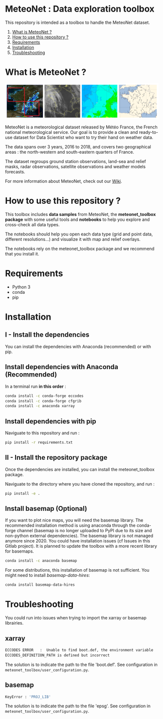 # MeteoNet : Data exploration toolbox

This repository is intended as a toolbox to handle the MeteoNet dataset. 

1. [What is MeteoNet ?](#meteonet)
2. [How to use this repository ?](#description)
3. [Requirements](#requirements)
4. [Installation](#installation)
5. [Troubleshooting](#troubleshooting)

# What is MeteoNet ?<a name="meteonet"></a>

![imageMeteoNet](MeteoNet.PNG "Example of MeteoNet data")

MeteoNet is a meteorological dataset released by Météo France, the French national meteorological service. Our goal is to provide a clean and ready-to-use dataset for Data Scientist who want to try their hand on weather data.

The data spans over 3 years, 2016 to 2018, and covers two geographical areas : the north-western and south-eastern quarters of France.

The dataset regroups ground station observations, land-sea and relief masks, radar observations, satellite observations and weather models forecasts.

For more information about MeteoNet, check out our [Wiki](http://gitlab.meteo.fr/deep_learning/data_exploration/wikis/Home).


# How to use this repository ?<a name="description"></a>

This toolbox includes **data samples** from MeteoNet, the **meteonet_toolbox package** with some useful tools and **notebooks** to help you explore and cross-check all data types.

The notebooks should help you open each data type (grid and point data, different resolutions...) and visualize it with map and relief overlays.

The notebooks rely on the meteonet_toolbox package and we recommend that you install it.


# Requirements <a name="requirements"></a>

* Python 3
* conda
* pip

# Installation <a name="installation"></a>

## I - Install the dependencies

You can install the dependencies with Anaconda (recommended) or with pip.

## Install dependencies with Anaconda (Recommended) 


In a terminal run **in this order** :

```sh
conda install -c conda-forge eccodes
conda install -c conda-forge cfgrib
conda install -c anaconda xarray
```

## Install dependencies with pip

Naviguate to this repository and run :
```sh
pip install -r requirements.txt 
```

## II - Install the repository package

Once the dependencies are installed, you can install the meteonet_toolbox package.

Naviguate to the directory where you have cloned the repository, and run :

```sh
pip install -e .
```

## Install basemap (Optional)

If you want to plot nice maps, you will need the basemap library. The recommended installation method is using anaconda through the conda-forge channel (basemap is no longer uploaded to PyPI due to its size and non-python external dependencies).
The basemap library is not managed anymore since 2020. You could have installation issues (cf Issues in this Gitlab project). It is planned to update the toolbox with a more recent library for basemaps.  

```sh
conda install -c anaconda basemap
```

For some distributions, this installation of basemap is not sufficient. 
You might need to install *basemap-data-hires*:

```sh
conda install basemap-data-hires
```


# Troubleshooting <a name="troubleshooting"></a>

You could run into issues when trying to import the xarray or basemap librairies. 

## xarray

```sh
ECCODES ERROR   :  Unable to find boot.def, the environment variable 
ECCODES_DEFINITION_PATH is defined but incorrect
```

The solution is to indicate the path to the file 'boot.def'. See configuration in ```meteonet_toolbox/user_configuration.py```.

## basemap

```sh
KeyError : 'PROJ_LIB'
```

The solution is to indicate the path to the file 'epsg'. See configuration in ```meteonet_toolbox/user_configuration.py```.


